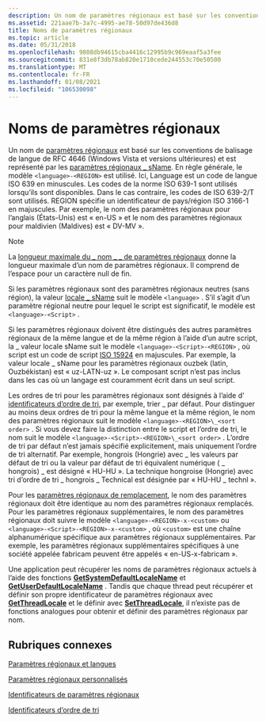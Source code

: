 ```yaml
---
description: Un nom de paramètres régionaux est basé sur les conventions de balisage de langue de RFC 4646 (Windows Vista et versions ultérieures) et est représenté par les paramètres régionaux \_ sName.
ms.assetid: 221aae7b-3a7c-4995-ae78-50d97de436d8
title: Noms de paramètres régionaux
ms.topic: article
ms.date: 05/31/2018
ms.openlocfilehash: 9808db94615cba4416c12995b9c969eaaf5a3fee
ms.sourcegitcommit: 831e8f3db78ab820e1710cede244553c70e50500
ms.translationtype: MT
ms.contentlocale: fr-FR
ms.lasthandoff: 01/08/2021
ms.locfileid: "106530098"
---
```

# <a name="locale-names"></a>Noms de paramètres régionaux

Un nom de [paramètres régionaux](locales-and-languages.md) est basé sur les conventions de balisage de langue de RFC 4646 (Windows Vista et versions ultérieures) et est représenté par les [paramètres régionaux \_ sName](locale-sname.md). En règle générale, le modèle `<language>-<REGION>` est utilisé. Ici, Language est un code de langue ISO 639 en minuscules. Les codes de la norme ISO 639-1 sont utilisés lorsqu’ils sont disponibles. Dans le cas contraire, les codes de ISO 639-2/T sont utilisés. REGION spécifie un identificateur de pays/région ISO 3166-1 en majuscules. Par exemple, le nom des paramètres régionaux pour l’anglais (États-Unis) est « en-US » et le nom des paramètres régionaux pour maldivien (Maldives) est « DV-MV ».

> [!Note]  
> La [longueur maximale du \_ nom \_ \_ de paramètres régionaux](locale-name-constants.md) donne la longueur maximale d’un nom de paramètres régionaux. Il comprend de l’espace pour un caractère null de fin.

 

Si les paramètres régionaux sont des paramètres régionaux neutres (sans région), la valeur [locale \_ sName](locale-sname.md) suit le modèle `<language>` . S’il s’agit d’un paramètre régional neutre pour lequel le script est significatif, le modèle est `<language>-<Script>` .

Si les paramètres régionaux doivent être distingués des autres paramètres régionaux de la même langue et de la même région à l’aide d’un autre script, la \_ valeur locale sName suit le modèle `<language>-<Script>-<REGION>` , où script est un code de script [ISO 15924](https://www.unicode.org/iso15924/iso15924-codes.html) en majuscules. Par exemple, la valeur locale \_ sName pour les paramètres régionaux ouzbek (latin, Ouzbékistan) est « uz-LATN-uz ». Le composant script n’est pas inclus dans les cas où un langage est couramment écrit dans un seul script.

Les ordres de tri pour les paramètres régionaux sont désignés à l’aide d' [identificateurs d’ordre de tri](sort-order-identifiers.md), par exemple, trier \_ par défaut. Pour distinguer au moins deux ordres de tri pour la même langue et la même région, le nom des paramètres régionaux suit le modèle `<language>-<REGION>\_<sort order>` . Si vous devez faire la distinction entre le script et l’ordre de tri, le nom suit le modèle `<language>-<Script>-<REGION>\_<sort order>` . L’ordre de tri par défaut n’est jamais spécifié explicitement, mais uniquement l’ordre de tri alternatif. Par exemple, hongrois (Hongrie) avec \_ les valeurs par défaut de tri ou la valeur par défaut de tri équivalent numérique ( \_ hongrois) \_ est désigné « HU-HU ». La technique hongroise (Hongrie) avec tri d’ordre de tri \_ hongrois \_ Technical est désignée par « HU-HU \_ technl ».

Pour les [paramètres régionaux de remplacement](custom-locales.md), le nom des paramètres régionaux doit être identique au nom des paramètres régionaux remplacés. Pour les paramètres régionaux supplémentaires, le nom des paramètres régionaux doit suivre le modèle `<language>-<REGION>-x-<custom>` ou `<language>-<Script>-<REGION>-x-<custom>` , où `<custom>` est une chaîne alphanumérique spécifique aux paramètres régionaux supplémentaires. Par exemple, les paramètres régionaux supplémentaires spécifiques à une société appelée fabricam peuvent être appelés « en-US-x-fabricam ».

Une application peut récupérer les noms de paramètres régionaux actuels à l’aide des fonctions [**GetSystemDefaultLocaleName**](/windows/desktop/api/Winnls/nf-winnls-getsystemdefaultlocalename) et [**GetUserDefaultLocaleName**](/windows/desktop/api/Winnls/nf-winnls-getuserdefaultlocalename) . Tandis que chaque thread peut récupérer et définir son propre identificateur de paramètres régionaux avec [**GetThreadLocale**](/windows/desktop/api/Winnls/nf-winnls-getthreadlocale) et le définir avec [**SetThreadLocale**](/windows/desktop/api/Winnls/nf-winnls-setthreadlocale), il n’existe pas de fonctions analogues pour obtenir et définir des paramètres régionaux par nom.

## <a name="related-topics"></a>Rubriques connexes

<dl> <dt>

[Paramètres régionaux et langues](locales-and-languages.md)
</dt> <dt>

[Paramètres régionaux personnalisés](custom-locales.md)
</dt> <dt>

[Identificateurs de paramètres régionaux](locale-identifiers.md)
</dt> <dt>

[Identificateurs d’ordre de tri](sort-order-identifiers.md)
</dt> </dl>

 

 



